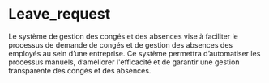# Leave_request
 Le système de gestion des congés et des absences vise à faciliter le processus de demande de congés et de gestion des absences des employés au sein d’une entreprise. Ce système permettra d’automatiser les processus manuels, d’améliorer l'efficacité et de garantir une gestion transparente des congés et des absences.
